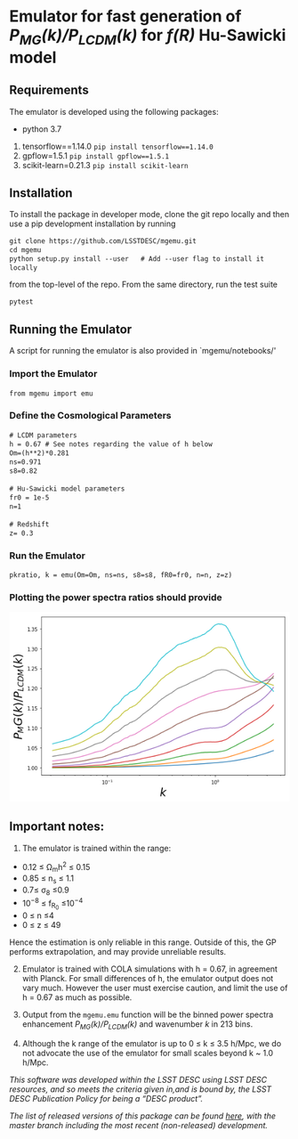 # Emulator for fast generation of *P<sub>MG</sub>(k)/P<sub>LCDM</sub>(k)* for *f(R)* Hu-Sawicki model


## Requirements

The emulator is developed using the following packages:

- python 3.7
1. tensorflow==1.14.0 `pip install tensorflow==1.14.0`
2. gpflow=1.5.1 `pip install gpflow==1.5.1`
3. scikit-learn=0.21.3 `pip install scikit-learn`


## Installation

To install the package in developer mode, clone the git repo locally and then use a pip development installation by running

```
git clone https://github.com/LSSTDESC/mgemu.git
cd mgemu
python setup.py install --user   # Add --user flag to install it locally
```
from the top-level of the repo. From the same directory, run the test suite
```
pytest
```


## Running the Emulator 
A script for running the emulator is also provided in `mgemu/notebooks/'

### Import the Emulator 

```
from mgemu import emu
```

### Define the Cosmological Parameters

```
# LCDM parameters
h = 0.67 # See notes regarding the value of h below
Om=(h**2)*0.281
ns=0.971
s8=0.82

# Hu-Sawicki model parameters
fr0 = 1e-5
n=1

# Redshift
z= 0.3
```

### Run the Emulator
```
pkratio, k = emu(Om=Om, ns=ns, s8=s8, fR0=fr0, n=n, z=z)
```


### Plotting the power spectra ratios should provide

<img src="./mgemu/data/pkemu.png" width="512">


## Important notes: 

1. The emulator is trained within the range:

- 0.12 ≤ Ω<sub>m</sub>h<sup>2</sup> ≤ 0.15
- 0.85 ≤ n<sub>s</sub> ≤ 1.1
- 0.7≤ σ<sub>8</sub> ≤0.9
- 10<sup>−8</sup> ≤ f<sub>R<sub>0</sub></sub> ≤10<sup>−4</sup>
- 0 ≤ n ≤4
- 0 ≤ z ≤ 49

Hence the estimation is only reliable in this range. Outside of this, the GP performs extrapolation, and may provide unreliable results. 

2. Emulator is trained with COLA simulations with h = 0.67, in agreement with Planck. For small differences of h, the emulator output does not vary much. However the user must exercise caution, and limit the use of h = 0.67 as much as possible. 

3. Output from the `mgemu.emu` function will be the binned power spectra enhancement *P<sub>MG</sub>(k)/P<sub>LCDM</sub>(k)* and wavenumber *k* in 213 bins. 

4. Although the k range of the emulator is up to 0 ≤ k ≤ 3.5 h/Mpc, we do not advocate the use of the emulator for small scales beyond  k ~ 1.0 h/Mpc.


_This software was developed within the LSST DESC using LSST DESC resources, and so meets the criteria given in,and is bound by, the LSST DESC Publication Policy for being a “DESC product”._

_The list of released versions of this package can be found [here](https://github.com/LSSTDESC/mgemu/releases), with the master branch including the most recent (non-released) development._
